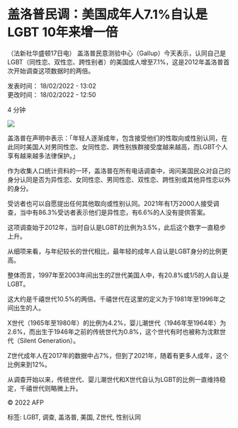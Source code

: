 # 盖洛普民调：美国成年人7.1%自认是LGBT 10年来增一倍

（法新社华盛顿17日电） 盖洛普民意测验中心（Gallup）今天表示，认同自己是LGBT（同性恋、双性恋、跨性别者）的美国成人增至7.1%，这是2012年盖洛普首次开始调查这项数据时的两倍。

发表时间： 18/02/2022 - 13:02  
更改时间： 18/02/2022 - 12:50

4 分钟

![](https://s.rfi.fr/media/display/020b8dae-e6c1-11ee-a196-005056bfb2b6/w:980/p:16x9/img-default-RFI.jpg)

盖洛普在声明中表示：「年轻人逐渐成年，包含接受他们的性取向或性别认同，在此同时美国人对男同性恋、女同性恋、跨性别族群接受度越来越高，而LGBT个人享有越来越多法律保护。」

作为收集人口统计资料的一环，盖洛普在所有电话调查中，询问美国民众对自己的身分认同是否为异性恋、女同性恋、男同性恋、双性恋、跨性别或其他异性恋以外的身分。

受访者也可以自愿提出任何其他取向或性别认同。2021年有1万2000人接受调查，当中有86.3%受访者表示他们是异性恋，有6.6%的人没有提供答案。

这项调查始于2012年，当时自认是LGBT的比例为3.5%，此后这个数字一直稳步上升。

从细项来看，与年纪较长的世代相比，最年轻的成年人自认是LGBT身分的比例更高。

整体而言，1997年至2003年间出生的Z世代美国人中，有20.8%或1/5的人自认是LGBT。

这大约是千禧世代10.5%的两倍。千禧世代在这里的定义为于1981年至1996年之间出生的人。

X世代（1965年至1980年）的比例为4.2%，婴儿潮世代（1946年至1964年）为2.6%，而出生于1946年之前的传统世代为0.8%，这个世代有时也被称为沈默世代（Silent Generation）。

Z世代成年人在2017年的数据中占7%，但到了2021年，随着有更多人成年，这个比例来到12%。

从调查开始以来，传统世代、婴儿潮世代和X世代自认为LGBT的比例一直维持稳定，千禧世代则略微上升。

© 2022 AFP

标签: LGBT, 调查, 盖洛普, 美国, Z世代, 性别认同